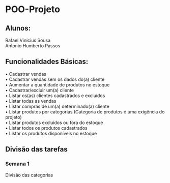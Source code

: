 # POO-Projeto

## Alunos:

Rafael Vinicius Sousa <br>
Antonio Humberto Passos

## Funcionalidades Básicas:

• Cadastrar vendas <br>
• Cadastrar vendas sem os dados do(a) cliente <br>
• Aumentar a quantidade de produtos no estoque <br>
• Cadastrar/excluir um(a) cliente <br>
• Listar os(as) clientes cadastrados e excluídos <br>
• Listar todas as vendas <br>
• Listar compras de um(a) determinado(a) cliente <br>
• Listar produtos por categorias (Categoria de produtos é uma exigência do projeto) <br>
• Listar produtos excluídos ou fora do estoque <br>
• Listar todos os produtos cadastrados <br>
• Listar os produtos disponíveis no estoque

## Divisão das tarefas

### Semana 1

Divisão das categorias 
